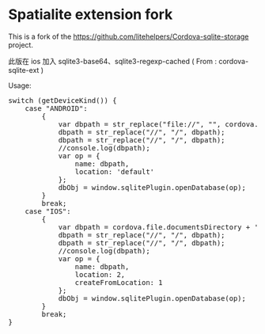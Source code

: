 # Spatialite extension fork
This is a fork of the https://github.com/litehelpers/Cordova-sqlite-storage project.

此版在 ios 加入 sqlite3-base64、sqlite3-regexp-cached ( From : cordova-sqlite-ext )

Usage:

<pre>
switch (getDeviceKind()) {
	case "ANDROID":
		{
			var dbpath = str_replace("file://", "", cordova.file.externalRootDirectory) + '/' + window['APP_PATH'] + '/' + osmData + '/' + osmData + '.db';
			dbpath = str_replace("//", "/", dbpath);
			dbpath = str_replace("//", "/", dbpath);
			//console.log(dbpath);
			var op = {
				name: dbpath,
				location: 'default'
			};
			dbObj = window.sqlitePlugin.openDatabase(op);
		}
		break;
	case "IOS":
		{
			var dbpath = cordova.file.documentsDirectory + '/' + window['APP_PATH'] + '/' + osmData + '/' + osmData + '.db';
			dbpath = str_replace("//", "/", dbpath);
			dbpath = str_replace("//", "/", dbpath);
			//console.log(dbpath);
			var op = {
				name: dbpath,
				location: 2,
				createFromLocation: 1
			};
			dbObj = window.sqlitePlugin.openDatabase(op);
		}
		break;
}
</pre>
